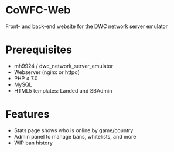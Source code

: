 # CoWFC-Web
Front- and back-end website for the DWC network server emulator

# Prerequisites
- mh9924 / dwc\_network\_server\_emulator
- Webserver (nginx or httpd)
- PHP ≥ 7.0
- MySQL
- HTML5 templates: Landed and SBAdmin

# Features
- Stats page shows who is online by game/country
- Admin panel to manage bans, whitelists, and more
- WIP ban history
